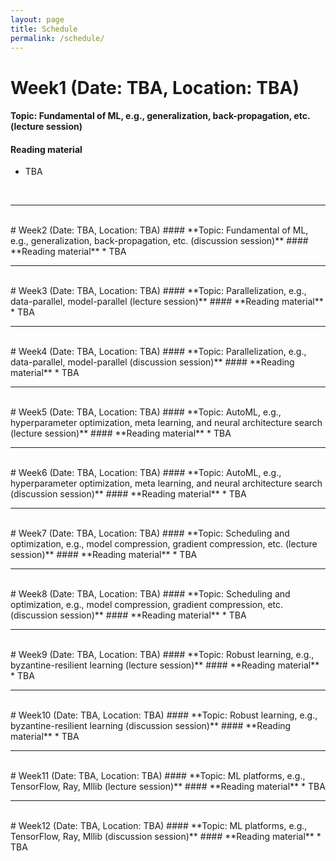 ```yaml
---
layout: page
title: Schedule
permalink: /schedule/
---
```


# Week1 (Date: TBA, Location: TBA)
#### **Topic: Fundamental of ML, e.g., generalization, back-propagation, etc. (lecture session)**
#### **Reading material**
* TBA

<br>
<hr>
<br>
# Week2 (Date: TBA, Location: TBA)
#### **Topic: Fundamental of ML, e.g., generalization, back-propagation, etc. (discussion session)**
#### **Reading material**
* TBA

<br>
<hr>
<br>
# Week3 (Date: TBA, Location: TBA)
#### **Topic: Parallelization, e.g., data-parallel, model-parallel (lecture session)**
#### **Reading material**
* TBA

<br>
<hr>
<br>
# Week4 (Date: TBA, Location: TBA)
#### **Topic: Parallelization, e.g., data-parallel, model-parallel (discussion session)**
#### **Reading material**
* TBA

<br>
<hr>
<br>
# Week5 (Date: TBA, Location: TBA)
#### **Topic: AutoML, e.g., hyperparameter optimization, meta learning, and neural architecture search (lecture session)**
#### **Reading material**
* TBA

<br>
<hr>
<br>
# Week6 (Date: TBA, Location: TBA)
#### **Topic: AutoML, e.g., hyperparameter optimization, meta learning, and neural architecture search (discussion session)**
#### **Reading material**
* TBA

<br>
<hr>
<br>
# Week7 (Date: TBA, Location: TBA)
#### **Topic: Scheduling and optimization, e.g., model compression, gradient compression, etc. (lecture session)**
#### **Reading material**
* TBA

<br>
<hr>
<br>
# Week8 (Date: TBA, Location: TBA)
#### **Topic: Scheduling and optimization, e.g., model compression, gradient compression, etc. (discussion session)**
#### **Reading material**
* TBA

<br>
<hr>
<br>
# Week9 (Date: TBA, Location: TBA)
#### **Topic: Robust learning, e.g., byzantine-resilient learning (lecture session)**
#### **Reading material**
* TBA

<br>
<hr>
<br>
# Week10 (Date: TBA, Location: TBA)
#### **Topic: Robust learning, e.g., byzantine-resilient learning (discussion session)**
#### **Reading material**
* TBA

<br>
<hr>
<br>
# Week11 (Date: TBA, Location: TBA)
#### **Topic: ML platforms, e.g., TensorFlow, Ray, Mllib (lecture session)**
#### **Reading material**
* TBA

<br>
<hr>
<br>
# Week12 (Date: TBA, Location: TBA)
#### **Topic: ML platforms, e.g., TensorFlow, Ray, Mllib (discussion session)**
#### **Reading material**
* TBA
